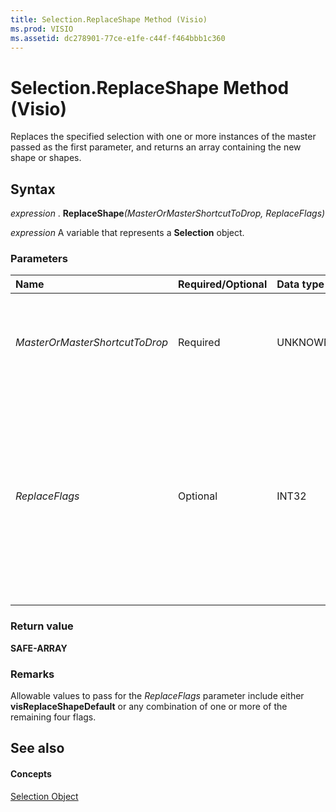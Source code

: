 ```yaml
---
title: Selection.ReplaceShape Method (Visio)
ms.prod: VISIO
ms.assetid: dc278901-77ce-e1fe-c44f-f464bbb1c360
---
```



# Selection.ReplaceShape Method (Visio)

Replaces the specified selection with one or more instances of the master passed as the first parameter, and returns an array containing the new shape or shapes.


## Syntax

 _expression_ . **ReplaceShape**_(MasterOrMasterShortcutToDrop,_ _ReplaceFlags)_

 _expression_ A variable that represents a **Selection** object.


### Parameters



|**Name**|**Required/Optional**|**Data type**|**Description**|
|:-----|:-----|:-----|:-----|
|||||
| _MasterOrMasterShortcutToDrop_|Required|UNKNOWN|Specifies the replacement shape or shapes to drop. Must be either a [Master](master-object-visio.md) or[MasterShortcut](mastershortcut-object-visio.md) object.|
| _ReplaceFlags_|Optional|INT32|Specifies the properties of the original shape or shapes to retain in the new shape or shapes. Possible values include any of the [VisReplaceFlags](visreplaceflags-enumeration-visio.md) constants, and certain combinations of those constants. See Remarks for more information.|

### Return value

 **SAFE-ARRAY**


### Remarks

Allowable values to pass for the  _ReplaceFlags_ parameter include either **visReplaceShapeDefault** or any combination of one or more of the remaining four flags.


## See also


#### Concepts


[Selection Object](selection-object-visio.md)

